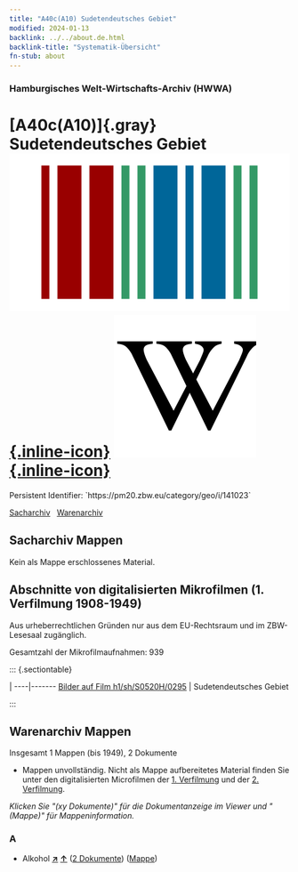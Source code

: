 ```yaml
---
title: "A40c(A10) Sudetendeutsches Gebiet"
modified: 2024-01-13
backlink: ../../about.de.html
backlink-title: "Systematik-Übersicht"
fn-stub: about
---
```


### Hamburgisches Welt-Wirtschafts-Archiv (HWWA)

# [A40c(A10)]{.gray}&#8201; Sudetendeutsches Gebiet &#160; [![Wikidata](/images/Wikidata-logo.svg "Wikidata"){.inline-icon}](http://www.wikidata.org/entity/Q194242) [![Wikipedia](/images/Wikipedia-W.svg "Wikipedia"){.inline-icon}](https://de.wikipedia.org/wiki/Sudetenland)

<div class="hint">Persistent Identifier: `https://pm20.zbw.eu/category/geo/i/141023`</div>




[Sacharchiv](#sacharchiv-mappen) &#160; [Warenarchiv](#warenarchiv-mappen)





## Sacharchiv Mappen








Kein als Mappe erschlossenes Material.



<a id="filmsections" />

## Abschnitte von digitalisierten Mikrofilmen (1. Verfilmung 1908-1949)

<p>Aus urheberrechtlichen Gründen nur aus dem EU-Rechtsraum und im ZBW-Lesesaal zugänglich.</p>


<p>Gesamtzahl der Mikrofilmaufnahmen: 939</p>





::: {.sectiontable}

 | 
----|-------
<a class="btn" href="https://pm20.zbw.eu/film/h1/sh/S0520H/0295" rel="nofollow">Bilder auf Film h1/sh/S0520H/0295</a> | Sudetendeutsches Gebiet


:::














## Warenarchiv Mappen










Insgesamt 1 Mappen (bis 1949), 2 Dokumente
- Mappen unvollständig.  Nicht als Mappe aufbereitetes Material finden Sie
unter den digitalisierten Microfilmen der [1. Verfilmung](/film/h1_wa.de.html)
und der [2. Verfilmung](/film/h2_wa.de.html).

_Klicken Sie "(xy Dokumente)" für die Dokumentanzeige im Viewer und "(Mappe)" für Mappeninformation._




### A

- Alkohol [**&nearr;**](../../../ware/i/141966/about.de.html "Alkohol (XXX in der ganzen Welt)") [**&uarr;**](../../../ware/about.de.html#PID20.02-Sp "Warensystematik") (<a href="https://pm20.zbw.eu/iiifview/folder/wa/141966,141023" title="über: Alkohol : Sudetendeutsches Gebiet" target="_blank">2 Dokumente</a>) ([Mappe](../../../../folder/wa/1419xx/141966/1410xx/141023/about.de.html))




